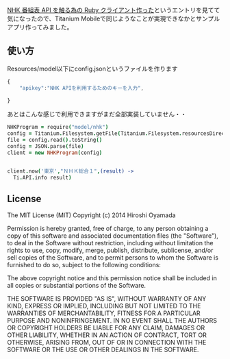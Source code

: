 [NHK 番組表 API を触る為の Ruby クライアント作った](http://mitukiii.hatenablog.com/entry/2014/02/07/015233)というエントリを見てて気になったので、Titanium Mobileで同じようなことが実現できなかとサンプルアプリ作ってみました。



## 使い方

Resources/model以下にconfig.jsonというファイルを作ります

```javascript
{
    "apikey":"NHK APIを利用するためのキーを入力",

}
```

あとはこんな感じで利用できますがまだ全部実装していません・・

```coffee
NHKProgram = require("model/nhk")
config = Titanium.Filesystem.getFile(Titanium.Filesystem.resourcesDirectory, "model/config.json")
file = config.read().toString()
config = JSON.parse(file)
client = new NHKProgram(config)


client.now('東京',"ＮＨＫ総合１",(result) ->
  Ti.API.info result)
```

## License
The MIT License (MIT) Copyright (c) 2014 Hiroshi Oyamada

Permission is hereby granted, free of charge, to any person obtaining a copy of this software and associated documentation files (the "Software"), to deal in the Software without restriction, including without limitation the rights to use, copy, modify, merge, publish, distribute, sublicense, and/or sell copies of the Software, and to permit persons to whom the Software is furnished to do so, subject to the following conditions:

The above copyright notice and this permission notice shall be included in all copies or substantial portions of the Software.

THE SOFTWARE IS PROVIDED "AS IS", WITHOUT WARRANTY OF ANY KIND, EXPRESS OR IMPLIED, INCLUDING BUT NOT LIMITED TO THE WARRANTIES OF MERCHANTABILITY, FITNESS FOR A PARTICULAR PURPOSE AND NONINFRINGEMENT. IN NO EVENT SHALL THE AUTHORS OR COPYRIGHT HOLDERS BE LIABLE FOR ANY CLAIM, DAMAGES OR OTHER LIABILITY, WHETHER IN AN ACTION OF CONTRACT, TORT OR OTHERWISE, ARISING FROM, OUT OF OR IN CONNECTION WITH THE SOFTWARE OR THE USE OR OTHER DEALINGS IN THE SOFTWARE.

